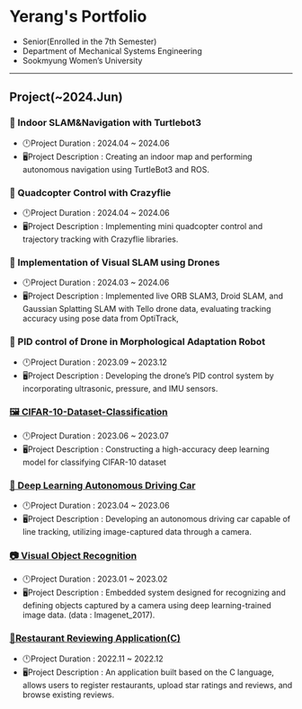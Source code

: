 # Yerang's Portfolio
- Senior(Enrolled in the 7th Semester)
- Department of Mechanical Systems Engineering
- Sookmyung Women’s University
---
## Project(~2024.Jun)
### 🐢 Indoor SLAM&Navigation with Turtlebot3
- 🕛Project Duration : 2024.04 ~ 2024.06
- 🖥️Project Description : Creating an indoor map and performing autonomous navigation using TurtleBot3 and ROS.
### 🚁 Quadcopter Control with Crazyflie
- 🕛Project Duration : 2024.04  ~ 2024.06
- 🖥️Project Description : Implementing mini quadcopter control and trajectory tracking with Crazyflie libraries.
### 🎥 Implementation of Visual SLAM using Drones
- 🕛Project Duration : 2024.03 ~ 2024.06
- 🖥️Project Description : Implemented live ORB SLAM3, Droid SLAM, and Gaussian Splatting SLAM with Tello drone data, evaluating tracking accuracy using pose data from OptiTrack,
### 🤖 PID control of Drone in Morphological Adaptation Robot
- 🕛Project Duration : 2023.09 ~ 2023.12
- 🖥️Project Description : Developing the drone’s PID control system by incorporating ultrasonic, pressure, and IMU sensors.
### [🖼️ CIFAR-10-Dataset-Classification](https://github.com/langsung01/CIFAR-10-Dataset-Classification.git)
- 🕛Project Duration : 2023.06 ~ 2023.07
- 🖥️Project Description : Constructing a high-accuracy deep learning model for classifying CIFAR-10 dataset
### [🚗 Deep Learning Autonomous Driving Car](https://github.com/langsung01/Deep-Learning-Autonomous-Driving-Car.git)
- 🕛Project Duration : 2023.04 ~ 2023.06
- 🖥️Project Description : Developing an autonomous driving car capable of line tracking, utilizing image-captured data through a camera.
### [📷 Visual Object Recognition](https://github.com/langsung01/Visual-Object-Recognition-Program.git)
- 🕛Project Duration : 2023.01 ~ 2023.02
- 🖥️Project Description : Embedded system designed for recognizing and defining objects captured by a camera using deep learning-trained image data. (data : Imagenet_2017).
### [🍴Restaurant Reviewing Application(C)](https://github.com/langsung01/Restaurant-Reviewing-Program.git)
- 🕛Project Duration : 2022.11 ~ 2022.12
- 🖥️Project Description : An application built based on the C language, allows users to register restaurants, upload star ratings and reviews, and browse existing reviews.


